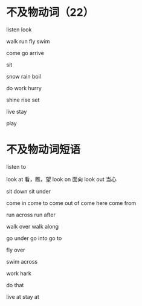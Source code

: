 # 不及物动词（22）
listen
look

walk
run
fly
swim

come
go
arrive

sit

snow
rain
boil

do
work
hurry

shine
rise
set

live 
stay

play


# 不及物动词短语
listen to

look at 看，瞧，望
look on 面向
look out 当心

sit down
sit under

come in
come to
come out of
come here
come from

run across
run after

walk over
walk along

go under
go into
go to

fly over

swim across

work hark

do that

live at
stay at
